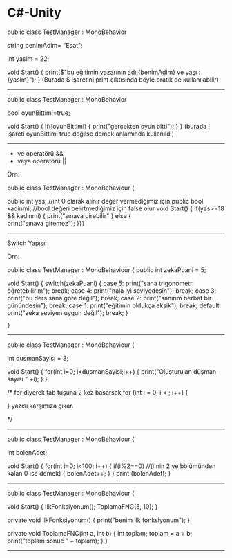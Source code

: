# C#-Unity


public class TestManager : MonoBehavior

string benimAdim= "Esat";

int yasim = 22;

void Start()
{
print($"bu eğitimin yazarının adı:{benimAdim} ve yaşı :{yasim}");
}
(Burada $ işaretini print çıktısında böyle pratik de kullanılabilir)

********************************************************************************************************

public class TestManager : MonoBehavior

bool oyunBittimi=true;

void Start()
{
if(!oyunBittimi)
{
    print("gerçekten oyun bitti");
}
}
(burada ! işareti oyunBittimi true değilse demek anlamında kullanıldı)



************************************************************************************************

- ve operatörü  && 
- veya operatörü ||

Örn:


public class TestManager : MonoBehaviour
{

public int yas;  //int 0 olarak alınır değer vermediğimiz için
public bool kadinmi;   //bool değeri belirtmediğimiz için false olur
 void Start()
 { if(yas>=18 && kadinmi)
   {
      print("sınava girebilir"
 } 
 else
 {   
   print("sınava giremez");
   }}}



*********************************************************************************************************************

Switch Yapısı:


Örn:

public class TestManager : MonoBehaviour
{
    public int zekaPuani = 5;


   void Start()
   {
      switch(zekaPuani)
      {
         case 5:
            print("sana trigonometri öğretebilirim");
            break;
        case 4:
            print("hala iyi seviyedesin");
            break;
        case 3:
            print("bu ders sana göre değil");
            break;
        case 2:
            print("sanırım berbat bir günündesin");
            break;
        case 1:
            print("eğitimin oldukça eksik");
            break;
        default:
             print("zeka seviyen uygun değil");
             break;
      } 

    }
   
*********************************************************************************************************************


public class TestManager : MonoBehaviour
{ 

   int dusmanSayisi = 3;


   void Start()
   {
     for(int i=0; i<dusmanSayisi;i++)
     {
            print("Oluşturulan düşman sayısı " +i);
     }
   }




   /*  for diyerek tab tuşuna 2 kez basarsak 
   for (int i = 0; i < ; i++)
{

}  yazısı karşımıza çıkar.

   */
********************************************************************************************************

public class TestManager : MonoBehaviour
{

  int bolenAdet;

  void Start()
  {
    for(int i=0; i<100; i++)
    {
      if(i%2==0)     //(i'nin 2 ye bölümünden kalan 0 ise demek)
      {
          bolenAdet++;
      }
      }
      print (bolenAdet);
      }

*************************************************************************************************************

public class TestManager : MonoBehaviour
{

void Start()
    {
        IlkFonksiyonum();
        ToplamaFNC(5, 10);
    }

private void IlkFonksiyonum()
    {
        print("benim ilk fonksiyonum");
    }

 private void ToplamaFNC(int a, int b)
    {
        int toplam;
        toplam = a + b;
        print("toplam sonuc " + toplam);
    }
}


*******************************************************************************************************






